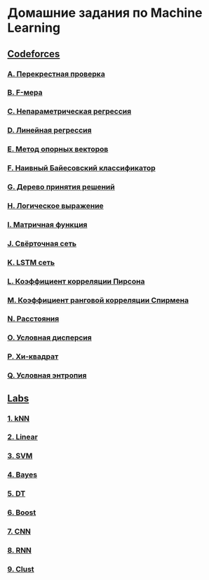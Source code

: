 # Домашние задания по Machine Learning

## [Codeforces](https://github.com/KramerKonstantin/Machine_Learning/tree/master/codeforces)

### [A. Перекрестная проверка](https://github.com/KramerKonstantin/Machine_Learning/blob/master/codeforces/a.py)

### [B. F-мера](https://github.com/KramerKonstantin/Machine_Learning/blob/master/codeforces/b.py)

### [C. Непараметрическая регрессия](https://github.com/KramerKonstantin/Machine_Learning/blob/master/codeforces/c.py)

### [D. Линейная регрессия](https://github.com/KramerKonstantin/Machine_Learning/blob/master/codeforces/d.py)

### [E. Метод опорных векторов](https://github.com/KramerKonstantin/Machine_Learning/blob/master/codeforces/e.py)

### [F. Наивный Байесовский классификатор](https://github.com/KramerKonstantin/Machine_Learning/blob/master/codeforces/f.py)

### [G. Дерево принятия решений](https://github.com/KramerKonstantin/Machine_Learning/blob/master/codeforces/g.py)

### [H. Логическое выражение](https://github.com/KramerKonstantin/Machine_Learning/blob/master/codeforces/h.py)

### [I. Матричная функция](https://github.com/KramerKonstantin/Machine_Learning/blob/master/codeforces/i.py)

### [J. Свёрточная сеть](https://github.com/KramerKonstantin/Machine_Learning/blob/master/codeforces/j.py)

### [K. LSTM сеть](https://github.com/KramerKonstantin/Machine_Learning/blob/master/codeforces/k.py)

### [L. Коэффициент корреляции Пирсона](https://github.com/KramerKonstantin/Machine_Learning/blob/master/codeforces/l.py)

### [M. Коэффициент ранговой корреляции Спирмена](https://github.com/KramerKonstantin/Machine_Learning/blob/master/codeforces/m.py)

### [N. Расстояния](https://github.com/KramerKonstantin/Machine_Learning/blob/master/codeforces/n.py)

### [O. Условная дисперсия](https://github.com/KramerKonstantin/Machine_Learning/blob/master/codeforces/o.py)

### [P. Хи-квадрат](https://github.com/KramerKonstantin/Machine_Learning/blob/master/codeforces/p.py)

### [Q. Условная энтропия](https://github.com/KramerKonstantin/Machine_Learning/blob/master/codeforces/q.py)

## [Labs](https://github.com/KramerKonstantin/Machine_Learning/tree/master/labs)

### [1. kNN](https://github.com/KramerKonstantin/Machine_Learning/tree/master/labs/lab1)

### [2. Linear](https://github.com/KramerKonstantin/Machine_Learning/tree/master/labs/lab2)

### [3. SVM](https://github.com/KramerKonstantin/Machine_Learning/tree/master/labs/lab3)

### [4. Bayes](https://github.com/KramerKonstantin/Machine_Learning/tree/master/labs/lab4)

### [5. DT](https://github.com/KramerKonstantin/Machine_Learning/tree/master/labs/lab5)

### [6. Boost](https://github.com/KramerKonstantin/Machine_Learning/tree/master/labs/lab6)

### [7. CNN](https://github.com/KramerKonstantin/Machine_Learning/tree/master/labs/lab7)

### [8. RNN](https://github.com/KramerKonstantin/Machine_Learning/tree/master/labs/lab8)

### [9. Clust](https://github.com/KramerKonstantin/Machine_Learning/tree/master/labs/lab9)
